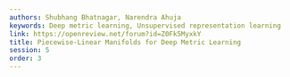 ```yaml
---
authors: Shubhang Bhatnagar, Narendra Ahuja
keywords: Deep metric learning, Unsupervised representation learning
link: https://openreview.net/forum?id=Z0Fk5MyxkY
title: Piecewise-Linear Manifolds for Deep Metric Learning
session: 5
order: 3
---
```

